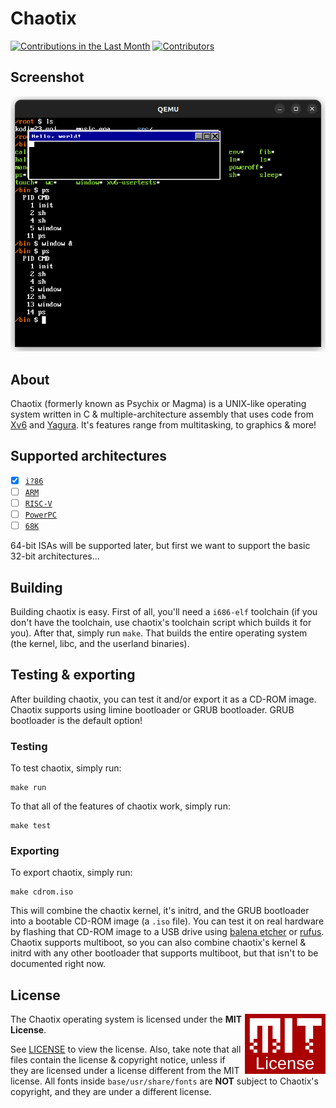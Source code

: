 # Chaotix
[![Contributions in the Last Month](https://img.shields.io/github/commit-activity/m/Dashbloxx/chaotix)](https://github.com/Dashbloxx/chaotix/commits/main)
[![Contributors](https://img.shields.io/github/contributors/Dashbloxx/chaotix)](https://github.com/Dashbloxx/chaotix/graphs/contributors)
## Screenshot
![](.assets/screenshot0.png "")
## About
Chaotix (formerly known as Psychix or Magma) is a UNIX-like operating system written in C & multiple-architecture assembly that uses code from [Xv6](https://github.com/mit-pdos/xv6-public) and [Yagura](https://github.com/mosmeh/yagura). It's features range from multitasking, to graphics & more!
## Supported architectures
- [X] [`i?86`](https://en.wikipedia.org/wiki/X86)
- [ ] [`ARM`](https://en.wikipedia.org/wiki/ARM_architecture_family)
- [ ] [`RISC-V`](https://riscv.org/)
- [ ] [`PowerPC`](https://en.wikipedia.org/wiki/PowerPC)
- [ ] [`68K`](https://en.wikipedia.org/wiki/Motorola_68000_series)

64-bit ISAs will be supported later, but first we want to support the basic 32-bit architectures...
## Building
Building chaotix is easy. First of all, you'll need a `i686-elf` toolchain (if you don't have the toolchain, use chaotix's toolchain script which builds it for you). After that, simply run `make`. That builds the entire operating system (the kernel, libc, and the userland binaries).
## Testing & exporting
After building chaotix, you can test it and/or export it as a CD-ROM image. Chaotix supports using limine bootloader or GRUB bootloader. GRUB bootloader is the default option!
### Testing
To test chaotix, simply run:
```
make run
```
To that all of the features of chaotix work, simply run:
```
make test
```
### Exporting
To export chaotix, simply run:
```
make cdrom.iso
```
This will combine the chaotix kernel, it's initrd, and the GRUB bootloader into a bootable CD-ROM image (a `.iso` file). You can test it on real hardware by flashing that CD-ROM image to a USB drive using [balena etcher](https://www.balena.io/etcher) or [rufus](https://rufus.ie/en/).
Chaotix supports multiboot, so you can also combine chaotix's kernel & initrd with any other bootloader that supports multiboot, but that isn't to be documented right now.
## License

<a href="https://opensource.org/licenses/MIT"><img align="right" height="96" alt="MIT License" src=".assets/mit-license.png" /></a>

The Chaotix operating system is licensed under the **MIT License**.

See [LICENSE](LICENSE) to view the license. Also, take note that all files contain the license & copyright notice, unless if they are licensed under a license different from the MIT license. All fonts inside `base/usr/share/fonts` are **NOT** subject to Chaotix's copyright, and they are under a different license.
